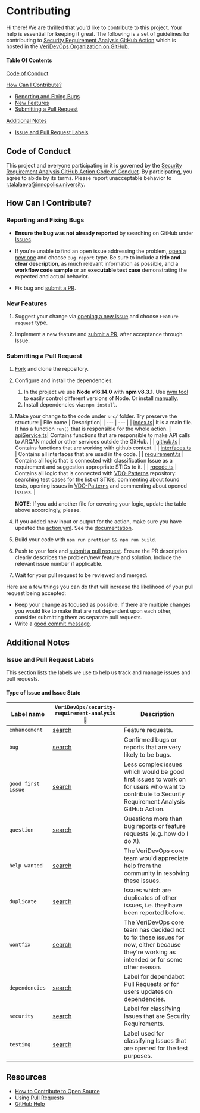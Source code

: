 # Contributing

Hi there! We are thrilled that you'd like to contribute to this project. Your help is essential for keeping it great.
The following is a set of guidelines for contributing to [Security Requirement Analysis GitHub Action](https://github.com/VeriDevOps/security-requirement-analysis) which is hosted in the [VeriDevOps Organization on GitHub](https://github.com/VeriDevOps).

#### Table Of Contents

[Code of Conduct](#code-of-conduct)

[How Can I Contribute?](#how-can-i-contribute)

- [Reporting and Fixing Bugs](#reporting-and-fixing-bugs)
- [New Features](#new-features)
- [Submitting a Pull Request](#submitting-a-pull-request)

[Additional Notes](#additional-notes)

- [Issue and Pull Request Labels](#issue-and-pull-request-labels)

## Code of Conduct

This project and everyone participating in it is governed by the [Security Requirement Analysis GitHub Action Code of Conduct](CODE_OF_CONDUCT.md). By participating, you agree to abide by its terms. Please report unacceptable behavior to [r.talalaeva@innopolis.university](mailto:r.talalaeva@innopolis.university).

## How Can I Contribute?

### Reporting and Fixing Bugs

- **Ensure the bug was not already reported** by searching on GitHub under [Issues](https://github.com/VeriDevOps/security-requirement-analysis/issues?q=is%3Aopen+is%3Aissue+label%3Abug).

- If you're unable to find an open issue addressing the problem, [open a new one](https://github.com/VeriDevOps/security-requirement-analysis/issues/new/choose) and choose `Bug report` type. Be sure to include a **title and clear description**, as much relevant information as possible, and a **workflow code sample** or an **executable test case** demonstrating the expected and actual behavior.

- Fix bug and [submit a PR](#submitting-a-pull-request).

### New Features

1. Suggest your change via [opening a new issue](https://github.com/VeriDevOps/security-requirement-analysis/issues/new/choose) and choose `Feature request` type.

2. Implement a new feature and [submit a PR](#submitting-a-pull-request), after acceptance through Issue.

### Submitting a Pull Request

1. [Fork](https://github.com/VeriDevOps/security-requirement-analysis/fork) and clone the repository.
2. Configure and install the dependencies:
   1. In the project we use **Node v16.14.0** with **npm v8.3.1**. Use [nvm tool](https://github.com/nvm-sh/nvm) to easily control different versions of Node. Or install [manually](https://nodejs.org/en/download/releases/).
   2. Install dependencies via: `npm install`.
3. Make your change to the code under `src/` folder. Try preserve the structure:
   | File name | Description|
   | --- | --- |
   | [index.ts](https://github.com/VeriDevOps/security-requirement-analysis/blob/main/src/index.ts)| It is a main file. It has a function `run()` that is responsible for the whole action.
   | [apiService.ts](https://github.com/VeriDevOps/security-requirement-analysis/blob/main/src/apiService.ts)| Contains functions that are responsible to make API calls to ARQAN model or other services outside the GitHub. |
   | [github.ts](https://github.com/VeriDevOps/security-requirement-analysis/blob/main/src/github.ts) | Contains functions that are working with github context. |
   | [interfaces.ts](https://github.com/VeriDevOps/security-requirement-analysis/blob/main/src/interfaces.ts) | Contains all interfaces that are used in the code. |
   | [requirement.ts](https://github.com/VeriDevOps/security-requirement-analysis/blob/main/src/requirement.ts) | Contains all logic that is connected with classification Issue as a requirement and suggestion appropriate STIGs to it. |
   | [rqcode.ts](https://github.com/VeriDevOps/security-requirement-analysis/blob/main/src/rqcode.ts) | Contains all logic that is connected with [VDO-Patterns](https://github.com/anaumchev/VDO-Patterns.git) repository: searching test cases for the list of STIGs, commenting about found tests, opening issues in [VDO-Patterns](https://github.com/anaumchev/VDO-Patterns.git) and commenting about opened issues. |

   **NOTE**: If you add another file for covering your logic, update the table above accordingly, please.

4. If you added new input or output for the action, make sure you have updated the [action.yml](https://github.com/VeriDevOps/security-requirement-analysis/blob/main/action.yml). See the [documentation](https://docs.github.com/en/actions/creating-actions/metadata-syntax-for-github-actions).
5. Build your code with `npm run prettier && npm run build`.
6. Push to your fork and [submit a pull request](https://github.com/veridevops/security-requirement-analysis/compare). Ensure the PR description clearly describes the problem/new feature and solution. Include the relevant issue number if applicable.
7. Wait for your pull request to be reviewed and merged.

Here are a few things you can do that will increase the likelihood of your pull request being accepted:

- Keep your change as focused as possible. If there are multiple changes you would like to make that are not dependent upon each other, consider submitting them as separate pull requests.
- Write a [good commit message](http://tbaggery.com/2008/04/19/a-note-about-git-commit-messages.html).

## Additional Notes

### Issue and Pull Request Labels

This section lists the labels we use to help us track and manage issues and pull requests.

#### Type of Issue and Issue State

| Label name         | `VeriDevOps/security-requirement-analysis` :mag_right:                                                                                            | Description                                                                                                                                      |
| ------------------ | ----------------------------------------------------------------------------------------------------------------------------------------- | ------------------------------------------------------------------------------------------------------------------------------------------------ |
| `enhancement`      | [search](https://github.com/search?q=is%3Aopen+is%3Aissue+repo%3AVeriDevOps%2Fsecurity-requirement-analysis+label%3Aenhancement)          | Feature requests.                                                                                                                                |
| `bug`              | [search](https://github.com/search?q=is%3Aopen+is%3Aissue+repo%3AVeriDevOps%2Fsecurity-requirement-analysis+label%3Abug)                  | Confirmed bugs or reports that are very likely to be bugs.                                                                                       |
| `good first issue` | [search](https://github.com/search?q=is%3Aopen+is%3Aissue+repo%3AVeriDevOps%2Fsecurity-requirement-analysis+label%3Agood%20first%20issue) | Less complex issues which would be good first issues to work on for users who want to contribute to Security Requirement Analysis GitHub Action. |
| `question`         | [search](https://github.com/search?q=is%3Aopen+is%3Aissue+repo%3AVeriDevOps%2Fsecurity-requirement-analysis+label%3Aquestion)             | Questions more than bug reports or feature requests (e.g. how do I do X).                                                                        |
| `help wanted`      | [search](https://github.com/search?q=is%3Aopen+is%3Aissue+repo%3AVeriDevOps%2Fsecurity-requirement-analysis+label%3Ahelp%20wanted)        | The VeriDevOps core team would appreciate help from the community in resolving these issues.                                                     |
| `duplicate`        | [search](https://github.com/search?q=is%3Aopen+is%3Aissue+repo%3AVeriDevOps%2Fsecurity-requirement-analysis+label%3Aduplicate)            | Issues which are duplicates of other issues, i.e. they have been reported before.                                                                |
| `wontfix`          | [search](https://github.com/search?q=is%3Aopen+is%3Aissue+repo%3AVeriDevOps%2Fsecurity-requirement-analysis+label%3Awontfix)              | The VeriDevOps core team has decided not to fix these issues for now, either because they're working as intended or for some other reason.       |
| `dependencies`     | [search](https://github.com/search?q=is%3Aopen+is%3Aissue+repo%3AVeriDevOps%2Fsecurity-requirement-analysis+label%3Adependencies)         | Label for dependabot Pull Requests or for users updates on dependencies.                                                                         |
| `security`         | [search](https://github.com/search?q=is%3Aopen+is%3Aissue+repo%3AVeriDevOps%2Fsecurity-requirement-analysis+label%3Asecurity)             | Label for classifying Issues that are Security Requirements.                                                                                     |
| `testing`          | [search](https://github.com/search?q=is%3Aopen+is%3Aissue+repo%3AVeriDevOps%2Fsecurity-requirement-analysis+label%3Atesting)              | Label used for classifying Issues that are opened for the test purposes.                                                                         |

## Resources

- [How to Contribute to Open Source](https://opensource.guide/how-to-contribute/)
- [Using Pull Requests](https://help.github.com/articles/about-pull-requests/)
- [GitHub Help](https://help.github.com)
